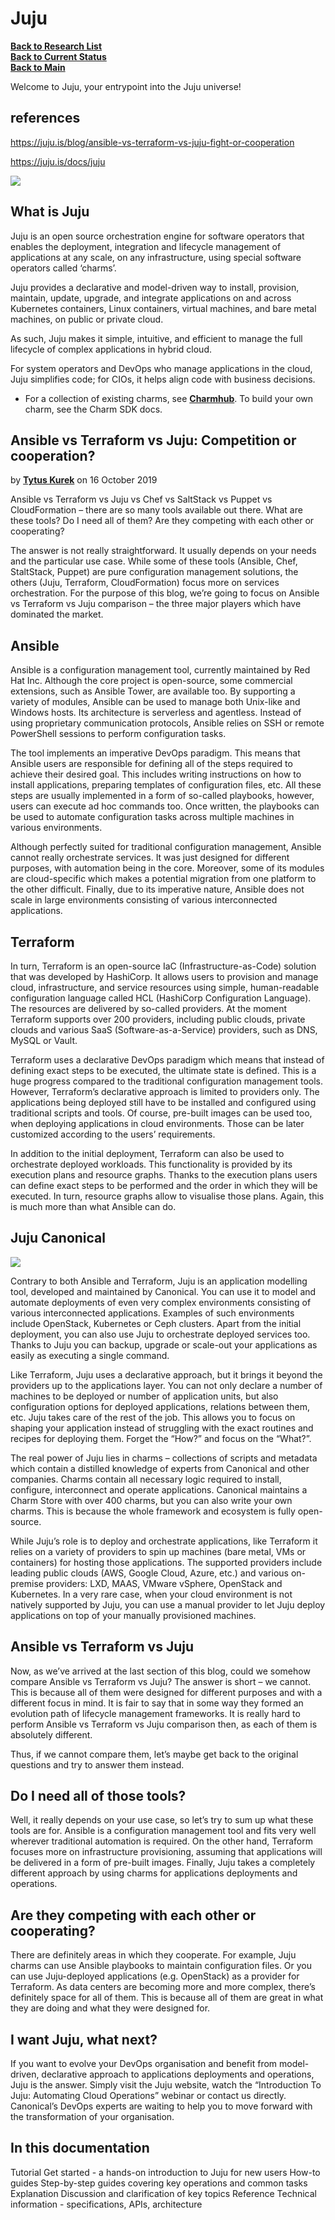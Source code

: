 # Juju

**[Back to Research List](../../research_list.md)**\
**[Back to Current Status](../../../development/status/weekly/current_status.md)**\
**[Back to Main](../../../README.md)**

Welcome to Juju, your entrypoint into the Juju universe!

## references

<https://juju.is/blog/ansible-vs-terraform-vs-juju-fight-or-cooperation>

<https://juju.is/docs/juju>

![](https://discourse-charmhub-io.s3.eu-west-2.amazonaws.com/optimized/2X/7/738a914d2452961cb3d31bb3635b056ff7735b17_2_690x254.png)

## What is Juju

Juju is an open source orchestration engine for software operators that enables the deployment, integration and lifecycle management of applications at any scale, on any infrastructure, using special software operators called ‘charms’.

Juju provides a declarative and model-driven way to install, provision, maintain, update, upgrade, and integrate applications on and across Kubernetes containers, Linux containers, virtual machines, and bare metal machines, on public or private cloud.

As such, Juju makes it simple, intuitive, and efficient to manage the full lifecycle of complex applications in hybrid cloud.

For system operators and DevOps who manage applications in the cloud, Juju simplifies code; for CIOs, it helps align code with business decisions.

- For a collection of existing charms, see **[Charmhub](https://charmhub.io/)**. To build your own charm, see the Charm SDK docs.

## Ansible vs Terraform vs Juju: Competition or cooperation?

by **[Tytus Kurek](https://juju.is/blog/ansible-vs-terraform-vs-juju-fight-or-cooperation)** on 16 October 2019

Ansible vs Terraform vs Juju vs Chef vs SaltStack vs Puppet vs CloudFormation – there are so many tools available out there. What are these tools? Do I need all of them? Are they competing with each other or cooperating?

The answer is not really straightforward. It usually depends on your needs and the particular use case. While some of these tools (Ansible, Chef, StaltStack, Puppet) are pure configuration management solutions, the others (Juju, Terraform, CloudFormation) focus more on services orchestration. For the purpose of this blog, we’re going to focus on Ansible vs Terraform vs Juju comparison – the three major players which have dominated the market.

## Ansible

Ansible is a configuration management tool, currently maintained by Red Hat Inc. Although the core project is open-source, some commercial extensions, such as Ansible Tower, are available too. By supporting a variety of modules, Ansible can be used to manage both Unix-like and Windows hosts. Its architecture is serverless and agentless. Instead of using proprietary communication protocols, Ansible relies on SSH or remote PowerShell sessions to perform configuration tasks.

The tool implements an imperative DevOps paradigm. This means that Ansible users are responsible for defining all of the steps required to achieve their desired goal. This includes writing instructions on how to install applications, preparing templates of configuration files, etc. All these steps are usually implemented in a form of so-called playbooks, however, users can execute ad hoc commands too. Once written, the playbooks can be used to automate configuration tasks across multiple machines in various environments.

Although perfectly suited for traditional configuration management, Ansible cannot really orchestrate services. It was just designed for different purposes, with automation being in the core. Moreover, some of its modules are cloud-specific which makes a potential migration from one platform to the other difficult. Finally, due to its imperative nature, Ansible does not scale in large environments consisting of various interconnected applications.

## Terraform

In turn, Terraform is an open-source IaC (Infrastructure-as-Code) solution that was developed by HashiCorp. It allows users to provision and manage cloud, infrastructure, and service resources using simple, human-readable configuration language called HCL (HashiCorp Configuration Language). The resources are delivered by so-called providers. At the moment Terraform supports over 200 providers, including public clouds, private clouds and various SaaS (Software-as-a-Service) providers, such as DNS, MySQL or Vault.

Terraform uses a declarative DevOps paradigm which means that instead of defining exact steps to be executed, the ultimate state is defined. This is a huge progress compared to the traditional configuration management tools. However, Terraform’s declarative approach is limited to providers only. The applications being deployed still have to be installed and configured using traditional scripts and tools. Of course, pre-built images can be used too, when deploying applications in cloud environments. Those can be later customized according to the users’ requirements.

In addition to the initial deployment, Terraform can also be used to orchestrate deployed workloads. This functionality is provided by its execution plans and resource graphs. Thanks to the execution plans users can define exact steps to be performed and the order in which they will be executed. In turn, resource graphs allow to visualise those plans. Again, this is much more than what Ansible can do.

## Juju Canonical

![](https://res.cloudinary.com/canonical/image/fetch/f_auto,q_auto,fl_sanitize,c_fill,w_364,h_133/https://ubuntu.com/wp-content/uploads/4ec1/juju.png)

Contrary to both Ansible and Terraform, Juju is an application modelling tool, developed and maintained by Canonical. You can use it to model and automate deployments of even very complex environments consisting of various interconnected applications. Examples of such environments include OpenStack, Kubernetes or Ceph clusters. Apart from the initial deployment, you can also use Juju to orchestrate deployed services too. Thanks to Juju you can backup, upgrade or scale-out your applications as easily as executing a single command.

Like Terraform, Juju uses a declarative approach, but it brings it beyond the providers up to the applications layer. You can not only declare a number of machines to be deployed or number of application units, but also configuration options for deployed applications, relations between them, etc. Juju takes care of the rest of the job. This allows you to focus on shaping your application instead of struggling with the exact routines and recipes for deploying them. Forget the “How?” and focus on the “What?”.

The real power of Juju lies in charms – collections of scripts and metadata which contain a distilled knowledge of experts from Canonical and other companies. Charms contain all necessary logic required to install, configure, interconnect and operate applications. Canonical maintains a Charm Store with over 400 charms, but you can also write your own charms. This is because the whole framework and ecosystem is fully open-source.

While Juju’s role is to deploy and orchestrate applications, like Terraform it relies on a variety of providers to spin up machines (bare metal, VMs or containers) for hosting those applications. The supported providers include leading public clouds (AWS, Google Cloud, Azure, etc.) and various on-premise providers: LXD, MAAS, VMware vSphere, OpenStack and Kubernetes. In a very rare case, when your cloud environment is not natively supported by Juju, you can use a manual provider to let Juju deploy applications on top of your manually provisioned machines.

## Ansible vs Terraform vs Juju

Now, as we’ve arrived at the last section of this blog, could we somehow compare Ansible vs Terraform vs Juju? The answer is short – we cannot. This is because all of them were designed for different purposes and with a different focus in mind. It is fair to say that in some way they formed an evolution path of lifecycle management frameworks. It is really hard to perform Ansible vs Terraform vs Juju comparison then, as each of them is absolutely different.

Thus, if we cannot compare them, let’s maybe get back to the original questions and try to answer them instead.

## Do I need all of those tools?

Well, it really depends on your use case, so let’s try to sum up what these tools are for. Ansible is a configuration management tool and fits very well wherever traditional automation is required. On the other hand, Terraform focuses more on infrastructure provisioning, assuming that applications will be delivered in a form of pre-built images. Finally, Juju takes a completely different approach by using charms for applications deployments and operations.

## Are they competing with each other or cooperating?

There are definitely areas in which they cooperate. For example, Juju charms can use Ansible playbooks to maintain configuration files. Or you can use Juju-deployed applications (e.g. OpenStack) as a provider for Terraform. As data centers are becoming more and more complex, there’s definitely space for all of them. This is because all of them are great in what they are doing and what they were designed for.

## I want Juju, what next?

If you want to evolve your DevOps organisation and benefit from model-driven, declarative approach to applications deployments and operations, Juju is the answer. Simply visit the Juju website, watch the “Introduction To Juju: Automating Cloud Operations” webinar or contact us directly. Canonical’s DevOps experts are waiting to help you to move forward with the transformation of your organisation.

## In this documentation

Tutorial
Get started - a hands-on introduction to Juju for new users
How-to guides
Step-by-step guides covering key operations and common tasks
Explanation
Discussion and clarification of key topics Reference
Technical information - specifications, APIs, architecture

